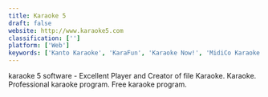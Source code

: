 ```yaml
---
title: Karaoke 5
draft: false 
website: http://www.karaoke5.com
classification: ['']
platform: ['Web']
keywords: ['Kanto Karaoke', 'KaraFun', 'Karaoke Now!', 'MidiCo Karaoke', 'Midica', 'Online Karaoke Pro', 'PyKaraoke', 'Red Karaoke', 'SingPlus', 'Soundfont Midi Player', 'UltraStar Deluxe', 'cantafacil', 'cante!', 'capella melody trainer', 'capella playAlong', 'iSing']
---
```

karaoke 5 software - Excellent Player and Creator of file Karaoke.
Karaoke. 
Professional karaoke program.
Free karaoke program.